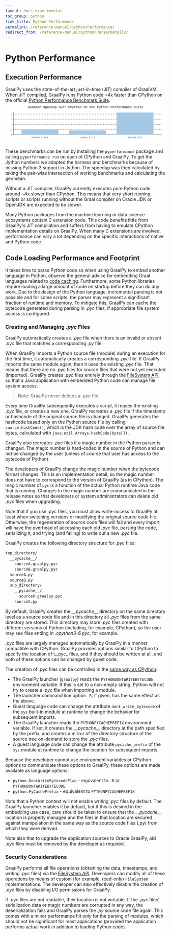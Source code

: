 ```yaml
---
layout: docs-experimental
toc_group: python
link_title: Python Performance
permalink: /reference-manual/python/Performance/
redirect_from: /reference-manual/python/ParserDetails/
---
```


# Python Performance

## Execution Performance

GraalPy uses the state-of-the-art just-in-time (JIT) compiler of GraalVM.
When JIT compiled, GraalPy runs Python code ~4x faster than CPython on the official [Python Performance Benchmark Suite](https://pyperformance.readthedocs.io/).
![](assets/performance.svg)

These benchmarks can be run by installing the `pyperformance` package and calling `pyperformance run` on each of CPython and GraalPy.
To get the Jython numbers we adapted the harness and benchmarks because of missing Python 3 support in Jython.
The speedup was then calculated by taking the pair-wise intersection of working benchmarks and calculating the geomean.

Without a JIT compiler, GraalPy currently executes pure Python code around ~4x slower than CPython.
This means that very short running scripts or scripts running without the Graal compiler on Oracle JDK or OpenJDK are expected to be slower.

Many Python packages from the machine learning or data science ecosystems contain C extension code.
This code benefits little from GraalPy's JIT compilation and suffers from having to emulate CPython implementation details on GraalPy.
When many C extensions are involved, performance can vary a lot depending on the specific interactions of native and Python code.

## Code Loading Performance and Footprint

It takes time to parse Python code so when using GraalPy to embed another language in Python, observe the general advice for embedding Graal languages related to [code caching](https://www.graalvm.org/latest/reference-manual/embed-languages/#code-caching-across-multiple-contexts).
Furthermore, some Python libraries require loading a large amount of code on startup before they can do any work.
Due to the design of the Python language, incremental parsing is not possible and for some scripts, the parser may represent a significant fraction of runtime and memory.
To mitigate this, GraalPy can cache the bytecode generated during parsing in *.pyc* files, if appropriate file system access is configured.

### Creating and Managing _.pyc_ Files

GraalPy automatically creates a _.pyc_ file when there is an invalid or absent _.pyc_ file that matches a corresponding _.py_ file.

When GraalPy imports a Python source file (module) during an execution for the first time, it automatically creates a corresponding _.pyc_ file.
If GraalPy imports the same module again, then it uses the existing _.pyc_ file.
That means that there are no _.pyc_ files for source files that were not yet executed (imported).
GraalPy creates _.pyc_ files entirely through the [FileSystem API](https://www.graalvm.org/sdk/javadoc/org/graalvm/polyglot/io/FileSystem.html), so that a Java application with embedded Python code can manage file system access.

> Note: GraalPy never deletes a _.pyc_ file.

Every time GraalPy subsequently executes a script, it reuses the existing _.pyc_ file, or creates a new one.
GraalPy recreates a _.pyc_ file if the timestamp or hashcode of the original source file is changed.
GraalPy generates the hashcode based only on the Python source file by calling `source.hashCode()`, which is the JDK hash code over the array of source file bytes, calculated with `java.util.Arrays.hashCode(byte[])`.

GraalPy also recreates _.pyc_ files if a magic number in the Python parser is changed.
The magic number is hard-coded in the source of Python and can not be changed by the user (unless of course that user has access to the bytecode of Python).

The developers of GraalPy change the magic number when the bytecode format changes.
This is an implementation detail, so the magic number does not have to correspond to the version of GraalPy (as in CPython).
The magic number of `pyc` is a function of the actual Python runtime Java code that is running. Changes to the magic number are communicated in the release notes so that developers or system administrators can delete old _.pyc_ files when upgrading.

Note that if you use _.pyc_ files, you must allow write-access to GraalPy at least when switching versions or modifying the original source code file.
Otherwise, the regeneration of source code files will fail and every import will have the overhead of accessing each old _.pyc_ file, parsing the code, serializing it, and trying (and failing) to write out a new _.pyc_ file.

GraalPy creates the following directory structure for _.pyc_ files:
```bash
top_directory/
  __pycache__/
    sourceA.graalpy.pyc
    sourceB.graalpy.pyc
  sourceA.py
  sourceB.py
  sub_directory/
    __pycache__/
      sourceX.graalpy.pyc
    sourceX.py
```

By default, GraalPy creates the _\_\_pycache\_\__ directory on the same directory level as a source code file and in this directory all _.pyc_ files from the same directory are stored.
This directory may store _.pyc_ files created with different versions of Python (including, for example, CPython), so the user may see files ending in _.cpython3-6.pyc_, for example.

_.pyc_ files are largely managed automatically by GraalPy in a manner compatible with CPython. GraalPy provides options similar to CPython to specify the location of t_.pyc_ files, and if they should be written at all, and both of these options can be changed by guest code.

The creation of _.pyc_ files can be controlled in the [same way as CPython](https://docs.python.org/3/using/cmdline.html):

  * The GraalPy launcher (`graalpy`) reads the `PYTHONDONTWRITEBYTECODE`
    environment variable. If this is set to a non-empty string, Python will not
    try to create a _.pyc_ file when importing a module.
  * The launcher command line option `-B`, if given, has the same effect as the
    above.
  * Guest language code can change the attribute `dont_write_bytecode` of the
    `sys` built-in module at runtime to change the behavior for subsequent
    imports.
  * The GraalPy launcher reads the `PYTHONPYCACHEPREFIX` environment variable. If set,
    it creates the _\_\_pycache\_\__ directory at the path specified by the
    prefix, and creates a mirror of the directory structure of the source tree 
    on-demand to store the _.pyc_ files.
  * A guest language code can change the attribute `pycache_prefix` of the `sys`
    module at runtime to change the location for subsequent imports.

Because the developer cannot use environment variables or CPython options to
communicate these options to GraalPy, these options are made available as language options:

  * `python.DontWriteBytecodeFlag` - equivalent to `-B` or `PYTHONDONTWRITEBYTECODE`
  * `python.PyCachePrefix` - equivalent to `PYTHONPYCACHEPREFIX`


Note that a Python context will not enable writing _.pyc_ files by default.
The GraalPy launcher enables it by default, but if this is desired in the embedding use case, care should be taken to ensure that the _\_\_pycache\_\__ location is properly managed and the files in that location are secured against manipulation in the same way as the source code files (_.py_) from which they were derived.

Note also that to upgrade the application sources to Oracle GraalPy, old _.pyc_
files must be removed by the developer as required.

### Security Considerations

GraalPy performs all file operations (obtaining the data, timestamps, and writing _.pyc_ files)
via the [FileSystem API](https://www.graalvm.org/sdk/javadoc/org/graalvm/polyglot/io/FileSystem.html). Developers can modify all of these operations by means of custom (for example, read-only) `FileSystem` implementations.
The developer can also effectively disable the creation of _.pyc_ files by disabling I/O permissions for GraalPy.

If _.pyc_ files are not readable, their location is not writable.
If the _.pyc_ files' serialization data or magic numbers are corrupted in any way, the deserialization fails and GraalPy parses the _.py_ source code file again.
This comes with a minor performance hit *only* for the parsing of modules, which should not be significant for most applications (provided the application performs actual work in addition to loading Python code).

